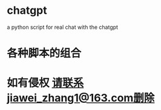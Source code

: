 # chatgpt
a python script for real chat with the chatgpt
# 各种脚本的组合
# 如有侵权 请联系jiawei_zhang1@163.com删除
